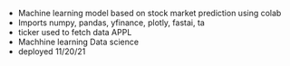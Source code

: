 - Machine learning model based on stock market prediction using colab
- Imports numpy, pandas, yfinance, plotly, fastai, ta
- ticker used to fetch data APPL
- Machhine learning Data science
- deployed 11/20/21

<!---
chrisroubideaux/chrisroubideaux is a ✨ special ✨ repository because its `README.md` (this file) appears on your GitHub profile.
You can click the Preview link to take a look at your changes.
--->

